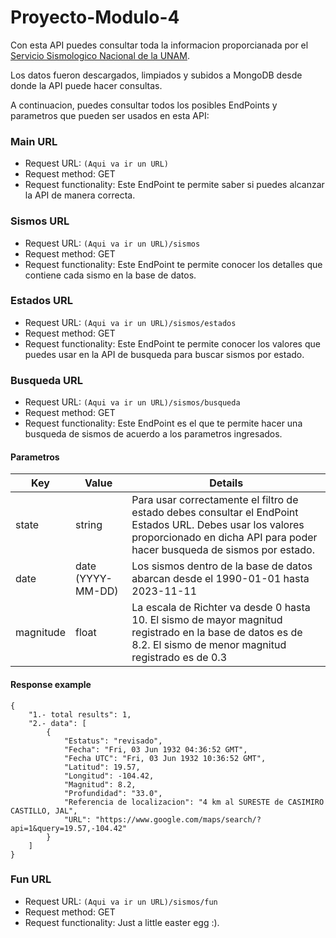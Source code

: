# Proyecto-Modulo-4

Con esta API puedes consultar toda la informacion proporcianada por el [Servicio Sismologico Nacional de la UNAM](http://www2.ssn.unam.mx:8080/catalogo/).

Los datos fueron descargados, limpiados y subidos a MongoDB desde donde la API puede hacer consultas.

A continuacion, puedes consultar todos los posibles EndPoints y parametros que pueden ser usados en esta API:

### Main URL
- Request URL: `(Aqui va ir un URL)`
- Request method: GET
- Request functionality: Este EndPoint te permite saber si puedes alcanzar la API de manera correcta.

### Sismos URL
- Request URL: `(Aqui va ir un URL)/sismos`
- Request method: GET
- Request functionality: Este EndPoint te permite conocer los detalles que contiene cada sismo en la base de datos.

### Estados URL
- Request URL: `(Aqui va ir un URL)/sismos/estados`
- Request method: GET
- Request functionality: Este EndPoint te permite conocer los valores que puedes usar en la API de busqueda para buscar sismos por estado.

### Busqueda URL
- Request URL: `(Aqui va ir un URL)/sismos/busqueda`
- Request method: GET
- Request functionality: Este EndPoint es el que te permite hacer una busqueda de sismos de acuerdo a los parametros ingresados.

#### Parametros
|Key|Value|Details|
|-------------|-------------|-----|
|state|string| Para usar correctamente el filtro de estado debes consultar el EndPoint Estados URL. Debes usar los valores proporcionado en dicha API para poder hacer busqueda de sismos por estado.|
|date|date (YYYY-MM-DD)| Los sismos dentro de la base de datos abarcan desde el 1990-01-01 hasta 2023-11-11|
|magnitude|float| La escala de Richter va desde 0 hasta 10. El sismo de mayor magnitud registrado en la base de datos es de 8.2. El sismo de menor magnitud registrado es de 0.3|

#### Response example
```
{
    "1.- total results": 1,
    "2.- data": [
        {
            "Estatus": "revisado",
            "Fecha": "Fri, 03 Jun 1932 04:36:52 GMT",
            "Fecha UTC": "Fri, 03 Jun 1932 10:36:52 GMT",
            "Latitud": 19.57,
            "Longitud": -104.42,
            "Magnitud": 8.2,
            "Profundidad": "33.0",
            "Referencia de localizacion": "4 km al SURESTE de CASIMIRO CASTILLO, JAL",
            "URL": "https://www.google.com/maps/search/?api=1&query=19.57,-104.42"
        }
    ]
}
```

### Fun URL
- Request URL: `(Aqui va ir un URL)/sismos/fun`
- Request method: GET
- Request functionality: Just a little easter egg :).
